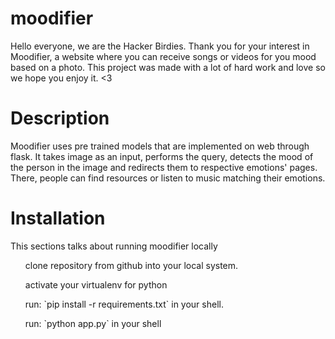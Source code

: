 # moodifier
Hello everyone, we are the Hacker Birdies. Thank you for your interest in Moodifier, a website where you can receive songs or videos for you mood based on a photo. This project was made with a lot of hard work and love so we hope you enjoy it. <3

# Description
Moodifier uses pre trained models that are implemented on web through flask. It takes image as an input, performs the query, detects the mood of the person in the image and redirects them to respective emotions' pages. There, people can find resources or listen to music matching their emotions.

# Installation
This sections talks about running moodifier locally
<ul> clone repository from github into your local system. </ul>
<ul> activate your virtualenv for python </ul>
<ul> run: `pip install -r requirements.txt` in your shell. </ul>
<ul> run: `python app.py` in your shell </ul> 
